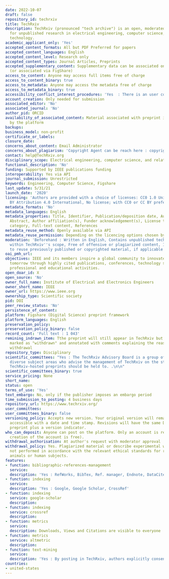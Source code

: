 ```yaml
---
date: 2022-10-07
draft: false
repository_id: techrxiv
title: TechRxiv
description: TechRxiv (pronounced "tech archive") is an open, moderated preprint server
  for unpublished research in electrical engineering, computer science, and related
  technology.
academic_applicant_only: 'Yes'
accepted_content_formats: All but PDF Preferred for papers
accepted_content_languages: English
accepted_content_level: Research only
accepted_content_types: Journal Articles, Preprints
accepted_supplementary_content: Supplementary data can be associated on the same page
  (or associated via FigShare)
access_to_content: Anyone may access full items free of charge
access_to_content_binary: true
access_to_metadata: Anyone may access the metadata free of charge
access_to_metadata_binary: true
accessibility_conflict_interest_procedures: 'Yes  : There is an user code of conduct'
account_creation: Only needed for submission
associated_editor: 'No'
associated_journal: 'No'
author_pid: ORCID
availability_of_associated_content: Material associated with preprint is hosted also
  by the platform
backups:
business_model: non-profit
certificate_or_labels:
closure_date:
concerns_about_content: Email Administrator
concerns_about_plagiarism: 'Copyright Agent can be reach here : copyrights@ieee.org'
contact: help@TechRxiv.org
disciplinary_scope: Electrical engineering, computer science, and related technology
functional_description: 'No'
funding: Supported by IEEE publications funding
interoperability: Yes via API
journal_submission: Unrestricted
keywords: Engineering, Computer Science, Figshare
last_update: 5/31/21
launch_date: '2020'
licensing: 'Authors are provided with a choice of licenses: CC0 1.0 Universal, CC
  BY Attribution 4.0 International, No license; with CC0 or CC BY preferred'
metadata_formats: 'No'
metadata_languages: English
metadata_properties: Title, Identifier, Publication/deposition date, Author name(s),
  Abstract, Author affiliation(s), Funder acknowledgement(s), License type(s), Subject
  category, Full-text content, References
metadata_reuse_method: Openly available via API
metadata_reuse_permission: Depending on the licencing options chosen by the author
moderation: 'Beforehand : Written in English, Contains unpublished technical content
  within TechRxiv''s scope, Free of offensive or plagiarized content, Includes permission
  to reuse previously published or copyrighted material, if applicable'
oai_pmh_url:
objectives: IEEE and its members inspire a global community to innovate for a better
  tomorrow through highly cited publications, conferences, technology standards, and
  professional and educational activities.
open_doar_id: X
open_source: 'No'
owner_full_name: Institute of Electrical and Electronics Engineers
owner_short_name: IEEE
owner_url: https://www.ieee.org
ownership_type: Scientific society
pid: DOI
peer_review_status: 'No'
persistence_of_content:
platform: Figshare (Digital Science) preprint framework
platform_languages: English
preservation_policy:
preservation_policy_binary: false
record_count: 'Full text : 1 043'
remining_indrawn_item: Tthe preprint will still appear in TechRxiv but it will be
  marked as "withdrawn" and annotated with comments explaining the reason for the
  withdrawal
repository_type: Disciplinary
scientific_committees: "Yes : The TechRxiv Advisory Board is a group of experts across
  diverse subject areas who advise the management of TechRxiv on the standards that
  TechRxiv-hosted preprints should be held to. .\n\n"
scientific_committees_binary: true
service_pricing: None
short_name:
status: open
terms_of_use: 'Yes'
text_embargo: No, only if the publisher imposes an embargo period
time_submission_to_posting: 4 business days
repository_url: https://www.techrxiv.org/
user_committees:
user_committees_binary: false
versioning_policy: Accepts new version. Your original version will remain publicly
  accessible with a date and time stamp. Revisions will have the same DOI as the original
  preprint plus a version indicator.
who_can_deposit: Anyone can post on the platform. Only an account is required ( The
  creation of the account is free).
withdrawal_authorisation: At author's request with moderator approval
withdrawal_policy: Yes. Plagiarized material or describe experimental work that is
  not performed in accordance with the relevant ethical standards for research using
  animals or human subjects.
features:
- function: bibliographic-references-management
  service:
  description: 'Yes : RefWorks, BibTex, Ref. manager, Endnote, DataCite, NLM, DC'
- function: indexing
  service:
  description: 'Yes : Google, Google Scholar, CrossRef'
- function: indexing
  service: google-scholar
  description:
- function: indexing
  service: crossref
  description:
- function: metrics
  service:
  description: Downloads, Views and Citations are visible to everyone
- function: metrics
  service: altmetric
  description:
- function: text-mining
  service:
  description: 'Yes : By posting in TechRxiv, authors explicitly consent to text mining'
countries:
- united-states
---
```



